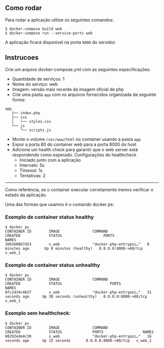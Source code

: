 ## Como rodar

Para rodar a aplicação utilize os seguintes comandos:

```
$ docker-compose build web
$ docker-compose run --service-ports web
```

A aplicação ficará disponível na porta `8000` do servidor.

## Instrucoes

Crie um arquivo docker-compose.yml com as seguintes especificações:
* Quantidade de serviços: 1
* Nome do serviço: web
* Imagem: versão mais recente da imagem oficial de php
* Crie uma pasta `app` com os arquivos fornecidos organizada da seguinte forma:
```
app
   ├── index.php
   ├── css
   │   └── styles.css
   └── js
       └── scripts.js
```
* Monte o volume `/var/www/html` no container usando a pasta `app`
* Expor a porta 80 do container web para a porta 8000 do host
* Adicione um health check para garantir que o web server está respondendo como esperado. Configurações do healthcheck
    * Iniciado junto com a aplicação
    * Intervalo: 5s
    * Timeout: 1s
    * Tentativas: 2

---

Como referência, se o container executar corretamente iremos verificar o estado da aplicação.

Uma das formas que usamos é o comando docker ps: 

### Exemplo de container status healthy

```
$ docker ps
CONTAINER ID        IMAGE               COMMAND                  CREATED             STATUS                   PORTS                  NAMES
3603b08b7d53        x_web               "docker-php-entrypoi…"   8 minutes ago       Up 8 minutes (healthy)   0.0.0.0:8000->80/tcp   x_web_1
```

### Exemplo de container status unhealthy

```
$ docker ps
CONTAINER ID        IMAGE               COMMAND                  CREATED             STATUS                      PORTS                  NAMES
0fc2434c462f        x_web               "docker-php-entrypoi…"   31 seconds ago      Up 30 seconds (unhealthy)   0.0.0.0:8000->80/tcp   x_web_1
```

### Exemplo sem healthcheck:

```
$ docker ps
CONTAINER ID        IMAGE               COMMAND                  CREATED             STATUS              PORTS                  NAMES
08292ede4c30        x_web               "docker-php-entrypoi…"   16 seconds ago      Up 15 seconds       0.0.0.0:8000->80/tcp   x_web_1
```
